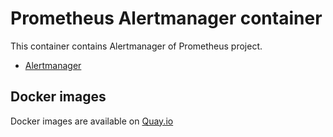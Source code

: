 Prometheus Alertmanager container
=================================

This container contains Alertmanager of Prometheus project.

- [Alertmanager](https://github.com/prometheus/alertmanager/)

Docker images
-------------

Docker images are available on [Quay.io](https://quay.io/repository/cybozu/alertmanager)
